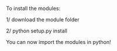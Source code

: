 To install the modules:

1/ download the module folder

2/ python setup.py install

You can now import the modules in python!

